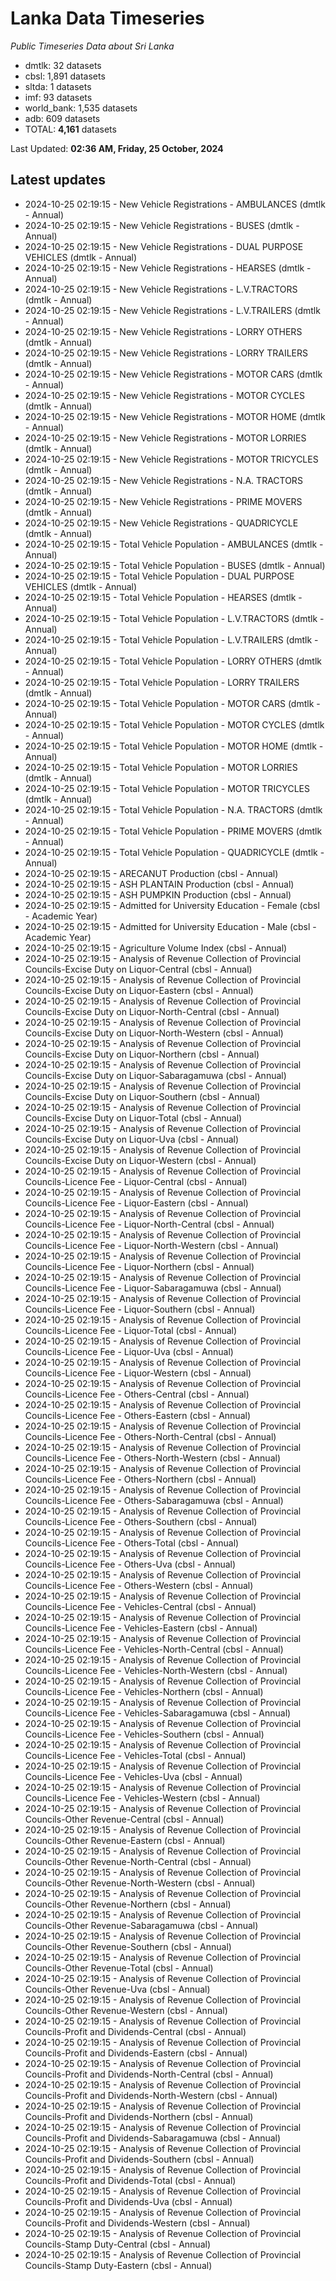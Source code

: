 # Lanka Data Timeseries
*Public Timeseries Data about Sri Lanka*

* dmtlk: 32 datasets
* cbsl: 1,891 datasets
* sltda: 1 datasets
* imf: 93 datasets
* world_bank: 1,535 datasets
* adb: 609 datasets
* TOTAL: **4,161** datasets

Last Updated: **02:36 AM, Friday, 25 October, 2024**

## Latest updates

* 2024-10-25 02:19:15 - New Vehicle Registrations - AMBULANCES (dmtlk - Annual)
* 2024-10-25 02:19:15 - New Vehicle Registrations - BUSES (dmtlk - Annual)
* 2024-10-25 02:19:15 - New Vehicle Registrations - DUAL PURPOSE VEHICLES (dmtlk - Annual)
* 2024-10-25 02:19:15 - New Vehicle Registrations - HEARSES (dmtlk - Annual)
* 2024-10-25 02:19:15 - New Vehicle Registrations - L.V.TRACTORS (dmtlk - Annual)
* 2024-10-25 02:19:15 - New Vehicle Registrations - L.V.TRAILERS (dmtlk - Annual)
* 2024-10-25 02:19:15 - New Vehicle Registrations - LORRY OTHERS (dmtlk - Annual)
* 2024-10-25 02:19:15 - New Vehicle Registrations - LORRY TRAILERS (dmtlk - Annual)
* 2024-10-25 02:19:15 - New Vehicle Registrations - MOTOR CARS (dmtlk - Annual)
* 2024-10-25 02:19:15 - New Vehicle Registrations - MOTOR CYCLES (dmtlk - Annual)
* 2024-10-25 02:19:15 - New Vehicle Registrations - MOTOR HOME (dmtlk - Annual)
* 2024-10-25 02:19:15 - New Vehicle Registrations - MOTOR LORRIES (dmtlk - Annual)
* 2024-10-25 02:19:15 - New Vehicle Registrations - MOTOR TRICYCLES (dmtlk - Annual)
* 2024-10-25 02:19:15 - New Vehicle Registrations - N.A. TRACTORS (dmtlk - Annual)
* 2024-10-25 02:19:15 - New Vehicle Registrations - PRIME MOVERS (dmtlk - Annual)
* 2024-10-25 02:19:15 - New Vehicle Registrations - QUADRICYCLE (dmtlk - Annual)
* 2024-10-25 02:19:15 - Total Vehicle Population - AMBULANCES (dmtlk - Annual)
* 2024-10-25 02:19:15 - Total Vehicle Population - BUSES (dmtlk - Annual)
* 2024-10-25 02:19:15 - Total Vehicle Population - DUAL PURPOSE VEHICLES (dmtlk - Annual)
* 2024-10-25 02:19:15 - Total Vehicle Population - HEARSES (dmtlk - Annual)
* 2024-10-25 02:19:15 - Total Vehicle Population - L.V.TRACTORS (dmtlk - Annual)
* 2024-10-25 02:19:15 - Total Vehicle Population - L.V.TRAILERS (dmtlk - Annual)
* 2024-10-25 02:19:15 - Total Vehicle Population - LORRY OTHERS (dmtlk - Annual)
* 2024-10-25 02:19:15 - Total Vehicle Population - LORRY TRAILERS (dmtlk - Annual)
* 2024-10-25 02:19:15 - Total Vehicle Population - MOTOR CARS (dmtlk - Annual)
* 2024-10-25 02:19:15 - Total Vehicle Population - MOTOR CYCLES (dmtlk - Annual)
* 2024-10-25 02:19:15 - Total Vehicle Population - MOTOR HOME (dmtlk - Annual)
* 2024-10-25 02:19:15 - Total Vehicle Population - MOTOR LORRIES (dmtlk - Annual)
* 2024-10-25 02:19:15 - Total Vehicle Population - MOTOR TRICYCLES (dmtlk - Annual)
* 2024-10-25 02:19:15 - Total Vehicle Population - N.A. TRACTORS (dmtlk - Annual)
* 2024-10-25 02:19:15 - Total Vehicle Population - PRIME MOVERS (dmtlk - Annual)
* 2024-10-25 02:19:15 - Total Vehicle Population - QUADRICYCLE (dmtlk - Annual)
* 2024-10-25 02:19:15 - ARECANUT Production (cbsl - Annual)
* 2024-10-25 02:19:15 - ASH PLANTAIN Production (cbsl - Annual)
* 2024-10-25 02:19:15 - ASH PUMPKIN Production (cbsl - Annual)
* 2024-10-25 02:19:15 - Admitted for University Education - Female (cbsl - Academic Year)
* 2024-10-25 02:19:15 - Admitted for University Education - Male (cbsl - Academic Year)
* 2024-10-25 02:19:15 - Agriculture Volume Index (cbsl - Annual)
* 2024-10-25 02:19:15 - Analysis of Revenue Collection of Provincial Councils-Excise Duty on Liquor-Central (cbsl - Annual)
* 2024-10-25 02:19:15 - Analysis of Revenue Collection of Provincial Councils-Excise Duty on Liquor-Eastern (cbsl - Annual)
* 2024-10-25 02:19:15 - Analysis of Revenue Collection of Provincial Councils-Excise Duty on Liquor-North-Central (cbsl - Annual)
* 2024-10-25 02:19:15 - Analysis of Revenue Collection of Provincial Councils-Excise Duty on Liquor-North-Western (cbsl - Annual)
* 2024-10-25 02:19:15 - Analysis of Revenue Collection of Provincial Councils-Excise Duty on Liquor-Northern (cbsl - Annual)
* 2024-10-25 02:19:15 - Analysis of Revenue Collection of Provincial Councils-Excise Duty on Liquor-Sabaragamuwa (cbsl - Annual)
* 2024-10-25 02:19:15 - Analysis of Revenue Collection of Provincial Councils-Excise Duty on Liquor-Southern (cbsl - Annual)
* 2024-10-25 02:19:15 - Analysis of Revenue Collection of Provincial Councils-Excise Duty on Liquor-Total (cbsl - Annual)
* 2024-10-25 02:19:15 - Analysis of Revenue Collection of Provincial Councils-Excise Duty on Liquor-Uva (cbsl - Annual)
* 2024-10-25 02:19:15 - Analysis of Revenue Collection of Provincial Councils-Excise Duty on Liquor-Western (cbsl - Annual)
* 2024-10-25 02:19:15 - Analysis of Revenue Collection of Provincial Councils-Licence Fee - Liquor-Central (cbsl - Annual)
* 2024-10-25 02:19:15 - Analysis of Revenue Collection of Provincial Councils-Licence Fee - Liquor-Eastern (cbsl - Annual)
* 2024-10-25 02:19:15 - Analysis of Revenue Collection of Provincial Councils-Licence Fee - Liquor-North-Central (cbsl - Annual)
* 2024-10-25 02:19:15 - Analysis of Revenue Collection of Provincial Councils-Licence Fee - Liquor-North-Western (cbsl - Annual)
* 2024-10-25 02:19:15 - Analysis of Revenue Collection of Provincial Councils-Licence Fee - Liquor-Northern (cbsl - Annual)
* 2024-10-25 02:19:15 - Analysis of Revenue Collection of Provincial Councils-Licence Fee - Liquor-Sabaragamuwa (cbsl - Annual)
* 2024-10-25 02:19:15 - Analysis of Revenue Collection of Provincial Councils-Licence Fee - Liquor-Southern (cbsl - Annual)
* 2024-10-25 02:19:15 - Analysis of Revenue Collection of Provincial Councils-Licence Fee - Liquor-Total (cbsl - Annual)
* 2024-10-25 02:19:15 - Analysis of Revenue Collection of Provincial Councils-Licence Fee - Liquor-Uva (cbsl - Annual)
* 2024-10-25 02:19:15 - Analysis of Revenue Collection of Provincial Councils-Licence Fee - Liquor-Western (cbsl - Annual)
* 2024-10-25 02:19:15 - Analysis of Revenue Collection of Provincial Councils-Licence Fee - Others-Central (cbsl - Annual)
* 2024-10-25 02:19:15 - Analysis of Revenue Collection of Provincial Councils-Licence Fee - Others-Eastern (cbsl - Annual)
* 2024-10-25 02:19:15 - Analysis of Revenue Collection of Provincial Councils-Licence Fee - Others-North-Central (cbsl - Annual)
* 2024-10-25 02:19:15 - Analysis of Revenue Collection of Provincial Councils-Licence Fee - Others-North-Western (cbsl - Annual)
* 2024-10-25 02:19:15 - Analysis of Revenue Collection of Provincial Councils-Licence Fee - Others-Northern (cbsl - Annual)
* 2024-10-25 02:19:15 - Analysis of Revenue Collection of Provincial Councils-Licence Fee - Others-Sabaragamuwa (cbsl - Annual)
* 2024-10-25 02:19:15 - Analysis of Revenue Collection of Provincial Councils-Licence Fee - Others-Southern (cbsl - Annual)
* 2024-10-25 02:19:15 - Analysis of Revenue Collection of Provincial Councils-Licence Fee - Others-Total (cbsl - Annual)
* 2024-10-25 02:19:15 - Analysis of Revenue Collection of Provincial Councils-Licence Fee - Others-Uva (cbsl - Annual)
* 2024-10-25 02:19:15 - Analysis of Revenue Collection of Provincial Councils-Licence Fee - Others-Western (cbsl - Annual)
* 2024-10-25 02:19:15 - Analysis of Revenue Collection of Provincial Councils-Licence Fee - Vehicles-Central (cbsl - Annual)
* 2024-10-25 02:19:15 - Analysis of Revenue Collection of Provincial Councils-Licence Fee - Vehicles-Eastern (cbsl - Annual)
* 2024-10-25 02:19:15 - Analysis of Revenue Collection of Provincial Councils-Licence Fee - Vehicles-North-Central (cbsl - Annual)
* 2024-10-25 02:19:15 - Analysis of Revenue Collection of Provincial Councils-Licence Fee - Vehicles-North-Western (cbsl - Annual)
* 2024-10-25 02:19:15 - Analysis of Revenue Collection of Provincial Councils-Licence Fee - Vehicles-Northern (cbsl - Annual)
* 2024-10-25 02:19:15 - Analysis of Revenue Collection of Provincial Councils-Licence Fee - Vehicles-Sabaragamuwa (cbsl - Annual)
* 2024-10-25 02:19:15 - Analysis of Revenue Collection of Provincial Councils-Licence Fee - Vehicles-Southern (cbsl - Annual)
* 2024-10-25 02:19:15 - Analysis of Revenue Collection of Provincial Councils-Licence Fee - Vehicles-Total (cbsl - Annual)
* 2024-10-25 02:19:15 - Analysis of Revenue Collection of Provincial Councils-Licence Fee - Vehicles-Uva (cbsl - Annual)
* 2024-10-25 02:19:15 - Analysis of Revenue Collection of Provincial Councils-Licence Fee - Vehicles-Western (cbsl - Annual)
* 2024-10-25 02:19:15 - Analysis of Revenue Collection of Provincial Councils-Other Revenue-Central (cbsl - Annual)
* 2024-10-25 02:19:15 - Analysis of Revenue Collection of Provincial Councils-Other Revenue-Eastern (cbsl - Annual)
* 2024-10-25 02:19:15 - Analysis of Revenue Collection of Provincial Councils-Other Revenue-North-Central (cbsl - Annual)
* 2024-10-25 02:19:15 - Analysis of Revenue Collection of Provincial Councils-Other Revenue-North-Western (cbsl - Annual)
* 2024-10-25 02:19:15 - Analysis of Revenue Collection of Provincial Councils-Other Revenue-Northern (cbsl - Annual)
* 2024-10-25 02:19:15 - Analysis of Revenue Collection of Provincial Councils-Other Revenue-Sabaragamuwa (cbsl - Annual)
* 2024-10-25 02:19:15 - Analysis of Revenue Collection of Provincial Councils-Other Revenue-Southern (cbsl - Annual)
* 2024-10-25 02:19:15 - Analysis of Revenue Collection of Provincial Councils-Other Revenue-Total (cbsl - Annual)
* 2024-10-25 02:19:15 - Analysis of Revenue Collection of Provincial Councils-Other Revenue-Uva (cbsl - Annual)
* 2024-10-25 02:19:15 - Analysis of Revenue Collection of Provincial Councils-Other Revenue-Western (cbsl - Annual)
* 2024-10-25 02:19:15 - Analysis of Revenue Collection of Provincial Councils-Profit and Dividends-Central (cbsl - Annual)
* 2024-10-25 02:19:15 - Analysis of Revenue Collection of Provincial Councils-Profit and Dividends-Eastern (cbsl - Annual)
* 2024-10-25 02:19:15 - Analysis of Revenue Collection of Provincial Councils-Profit and Dividends-North-Central (cbsl - Annual)
* 2024-10-25 02:19:15 - Analysis of Revenue Collection of Provincial Councils-Profit and Dividends-North-Western (cbsl - Annual)
* 2024-10-25 02:19:15 - Analysis of Revenue Collection of Provincial Councils-Profit and Dividends-Northern (cbsl - Annual)
* 2024-10-25 02:19:15 - Analysis of Revenue Collection of Provincial Councils-Profit and Dividends-Sabaragamuwa (cbsl - Annual)
* 2024-10-25 02:19:15 - Analysis of Revenue Collection of Provincial Councils-Profit and Dividends-Southern (cbsl - Annual)
* 2024-10-25 02:19:15 - Analysis of Revenue Collection of Provincial Councils-Profit and Dividends-Total (cbsl - Annual)
* 2024-10-25 02:19:15 - Analysis of Revenue Collection of Provincial Councils-Profit and Dividends-Uva (cbsl - Annual)
* 2024-10-25 02:19:15 - Analysis of Revenue Collection of Provincial Councils-Profit and Dividends-Western (cbsl - Annual)
* 2024-10-25 02:19:15 - Analysis of Revenue Collection of Provincial Councils-Stamp Duty-Central (cbsl - Annual)
* 2024-10-25 02:19:15 - Analysis of Revenue Collection of Provincial Councils-Stamp Duty-Eastern (cbsl - Annual)
